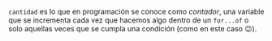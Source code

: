 `cantidad` es lo que en programación se conoce como _contador_, una variable que se incrementa cada vez que hacemos algo dentro de un `for...of` o solo aquellas veces que se cumpla una condición (como en este caso :wink:).